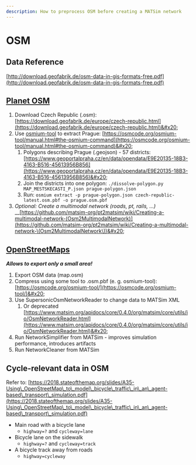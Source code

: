 ```yaml
---
description: How to preprocess OSM before creating a MATSim network
---
```


# OSM

## Data Reference

[http://download.geofabrik.de/osm-data-in-gis-formats-free.pdf](http://download.geofabrik.de/osm-data-in-gis-formats-free.pdf)

## [Planet OSM](https://planet.openstreetmap.org)

1. Download Czech Republic (.osm): [https://download.geofabrik.de/europe/czech-republic.html](https://download.geofabrik.de/europe/czech-republic.html)&#x20;
2. Use [osmium-tool](https://osmcode.org/osmium-tool/) to extract Prague: [https://osmcode.org/osmium-tool/manual.html#the-osmium-command](https://osmcode.org/osmium-tool/manual.html#the-osmium-command)&#x20;
   1. Polygons describing Prague (.geojson) - 57 districts: [https://www.geoportalpraha.cz/en/data/opendata/E9E20135-18B3-4163-B516-45613956B856](https://www.geoportalpraha.cz/en/data/opendata/E9E20135-18B3-4163-B516-45613956B856)&#x20;
   2. Join the districts into one polygon: `./dissolve-polygon.py MAP_MESTSKECASTI_P.json prague-polygon.json`
   3. Run: `osmium extract -p prague-polygon.json czech-republic-latest.osm.pbf -o prague.osm.pbf`
3. _Optional: Create a multimodal network (roads, pt, rails, ...)_\
   __[https://github.com/matsim-org/pt2matsim/wiki/Creating-a-multimodal-network-(Osm2MultimodalNetwork)](https://github.com/matsim-org/pt2matsim/wiki/Creating-a-multimodal-network-\(Osm2MultimodalNetwork\))&#x20;

## [OpenStreetMaps](https://www.openstreetmap.org)

_**Allows to export only a small area!**_

1. Export OSM data (map.osm)
2. Compress using some tool to .osm.pbf (e. g. osmium-tool): [https://osmcode.org/osmium-tool/](https://osmcode.org/osmium-tool/)&#x20;
3. Use SupersonicOsmNetworkReader to change data to MATSim XML
   1. Or deprecated [https://www.matsim.org/apidocs/core/0.4.0/org/matsim/core/utils/io/OsmNetworkReader.html](https://www.matsim.org/apidocs/core/0.4.0/org/matsim/core/utils/io/OsmNetworkReader.html)&#x20;
4. Run NetworkSimplifier from MATSim - improves simulation performance, introduces artifacts
5. Run NetworkCleaner from MATSim

## Cycle-relevant data in OSM

Refer to: [https://2018.stateofthemap.org/slides/A35-Using\_OpenStreetMap\_to\_model\_bicycle\_traffic\_in\_an\_agent-based\_transport\_simulation.pdf](https://2018.stateofthemap.org/slides/A35-Using\_OpenStreetMap\_to\_model\_bicycle\_traffic\_in\_an\_agent-based\_transport\_simulation.pdf)

* Main road with a bicycle lane
  * `highway=?` and `cycleway=lane`
* Bicycle lane on the sidewalk
  * `highway=?` and `cycleway=track`
* A bicycle track away from roads
  * `highway=cycleway`
